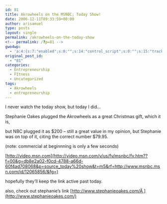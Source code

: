 ```yaml
---
id: 81
title: Akrowheels on the MSNBC; Today Show!
date: 2006-12-11T09:33:59+00:00
author: arisamuel
type: posts
layout: single
permalink: /akrowheels-on-the-today-show
<!-- permalink: /?p=81 -->
gwo4wp:
  - 'a:4:{s:7:"enabled";s:0:"";s:14:"control_script";s:0:"";s:15:"tracking_script";s:0:"";s:17:"conversion_script";s:0:"";}'
original_post_id:
  - "81"
categories:
  - Entrepreneurship
  - FItness
  - Uncategorized
tags:
  - Akrowheels
  - entrepreneurship
---
```

I never watch the today show, but today I did&#8230;

Stephanie Oakes plugged the Akrowheels as a great Christmas gift, which it is,

but NBC plugged it as $200 &#8211; still a great value in my opinion, but Stephanie was on top of it, citing the correct number $79.95.

(note: commercial at beginnning is only a few seconds)

[http://video.msn.com](http://video.msn.com/v/us/fv/msnbc/fv.htm??f=00&g=db8e2a02-f0cd-4788-a66d-60f4ad708068&p=source_today%20show&t=m5&rf=http://www.msnbc.msn.com/id/12065856/&fg=) 

hopefully they&#8217;ll keep the link active past today.

also, check out stephanie&#8217;s link [http://www.stephanieoakes.com/Â ](http://www.stephanieoakes.com/)